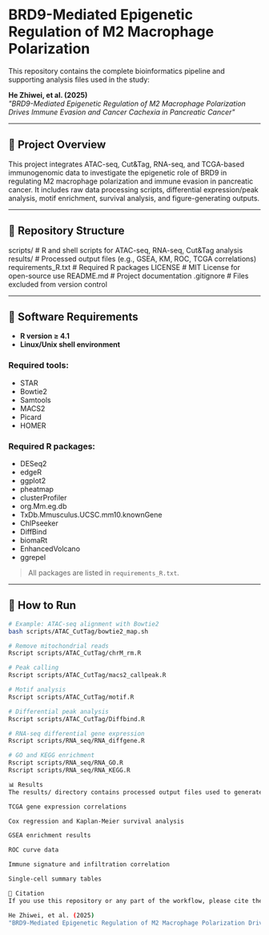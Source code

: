 # BRD9-Mediated Epigenetic Regulation of M2 Macrophage Polarization

This repository contains the complete bioinformatics pipeline and supporting analysis files used in the study:

**He Zhiwei, et al. (2025)**  
*"BRD9-Mediated Epigenetic Regulation of M2 Macrophage Polarization Drives Immune Evasion and Cancer Cachexia in Pancreatic Cancer"*

---

## 🔬 Project Overview

This project integrates ATAC-seq, Cut&Tag, RNA-seq, and TCGA-based immunogenomic data to investigate the epigenetic role of BRD9 in regulating M2 macrophage polarization and immune evasion in pancreatic cancer. It includes raw data processing scripts, differential expression/peak analysis, motif enrichment, survival analysis, and figure-generating outputs.

---

## 📁 Repository Structure

scripts/ # R and shell scripts for ATAC-seq, RNA-seq, Cut&Tag analysis
results/ # Processed output files (e.g., GSEA, KM, ROC, TCGA correlations)
requirements_R.txt # Required R packages
LICENSE # MIT License for open-source use
README.md # Project documentation
.gitignore # Files excluded from version control


---

## 🔧 Software Requirements

- **R version ≥ 4.1**
- **Linux/Unix shell environment**

### Required tools:
- STAR
- Bowtie2
- Samtools
- MACS2
- Picard
- HOMER

### Required R packages:
- DESeq2
- edgeR
- ggplot2
- pheatmap
- clusterProfiler
- org.Mm.eg.db
- TxDb.Mmusculus.UCSC.mm10.knownGene
- ChIPseeker
- DiffBind
- biomaRt
- EnhancedVolcano
- ggrepel

> All packages are listed in `requirements_R.txt`.

---

## 🚀 How to Run

```bash
# Example: ATAC-seq alignment with Bowtie2
bash scripts/ATAC_CutTag/bowtie2_map.sh

# Remove mitochondrial reads
Rscript scripts/ATAC_CutTag/chrM_rm.R

# Peak calling
Rscript scripts/ATAC_CutTag/macs2_callpeak.R

# Motif analysis
Rscript scripts/ATAC_CutTag/motif.R

# Differential peak analysis
Rscript scripts/ATAC_CutTag/Diffbind.R

# RNA-seq differential gene expression
Rscript scripts/RNA_seq/RNA_diffgene.R

# GO and KEGG enrichment
Rscript scripts/RNA_seq/RNA_GO.R
Rscript scripts/RNA_seq/RNA_KEGG.R

📊 Results
The results/ directory contains processed output files used to generate key figures in the manuscript, including:

TCGA gene expression correlations

Cox regression and Kaplan-Meier survival analysis

GSEA enrichment results

ROC curve data

Immune signature and infiltration correlation

Single-cell summary tables

📄 Citation
If you use this repository or any part of the workflow, please cite the original publication:

He Zhiwei, et al. (2025)
"BRD9-Mediated Epigenetic Regulation of M2 Macrophage Polarization Drives Immune Evasion and Cancer Cachexia in Pancreatic Cancer"
